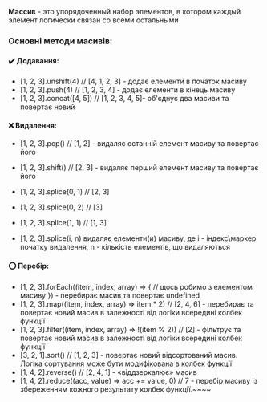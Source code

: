 **Массив** - это упорядоченный набор элементов, в котором каждый элемент логически связан со всеми остальными 

### Основні методи масивів:

#### **✔️ Додавання:**

- [1, 2, 3].unshift(4) // [4, 1, 2, 3] - додає елементи в початок масиву
- [1, 2, 3].push(4) // [1, 2, 3, 4] - додає елементи в кінець масиву
- [1, 2, 3].concat([4, 5]) // [1, 2, 3, 4, 5]- об'єднує два масиви та повертає новий

#### **❌ Видалення:**

- [1, 2, 3].pop() // [1, 2] - видаляє останній елемент масиву та повертає його
- [1, 2, 3].shift() // [2, 3] - видаляє перший елемент масиву та повертає його

- [1, 2, 3].splice(0, 1) // [2, 3]
- [1, 2, 3].splice(0, 2) // [3]
- [1, 2, 3].splice(1, 1) // [1, 3]
- [1, 2, 3].splice(i, n)
видаляє елементи(и) масиву, де i - індекс\маркер початку видалення, n - кількість елементів, що видаляються

#### **⭕ Перебір:**

- [1, 2, 3].forEach((item, index, array) => {
// щось робимо з елементом масиву
}) - перебирає масив та повертає undefined
- [1, 2, 3].map((item, index, array) => item * 2) // [2, 4, 6] - перебирає та повертає новий масив в залежності від логіки всередині колбек функції
- [1, 2, 3].filter((item, index, array) => !(item % 2)) // [2] - фільтрує та повертає новий масив в залежності від логіки всередині колбек функції
- [3, 2, 1].sort() // [1, 2, 3] - повертає новий відсортований масив. Логіка сортування може бути модифікована в колбек функції
- [1, 4, 2].reverse() // [2, 4, 1] - «віддзеркалює» масив
- [1, 4, 2].reduce((acc, value) => acc += value, 0) // 7 - перебір масиву із збереженням кожного результату колбек функції.~~~~